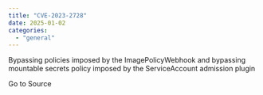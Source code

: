 ```yaml
---
title: "CVE-2023-2728"
date: 2025-01-02
categories: 
  - "general"
---
```


Bypassing policies imposed by the ImagePolicyWebhook and bypassing mountable secrets policy imposed by the ServiceAccount admission plugin

Go to Source

